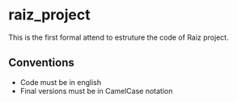 # raiz_project
This is the first formal attend to estruture the code of Raiz project.

## Conventions

- Code must be in english
- Final versions must be in CamelCase notation
